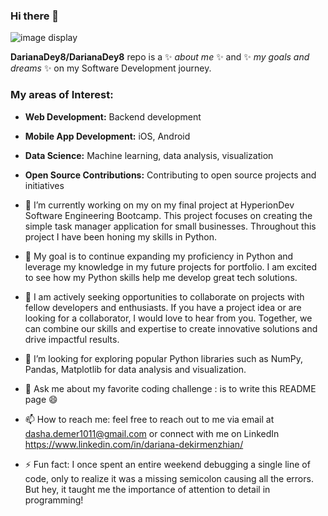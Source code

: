 ### Hi there 👋

![image display](https://img.freepik.com/free-photo/programming-background-with-person-working-with-codes-computer_23-2150010125.jpg?t=st=1709814988~exp=1709818588~hmac=7cf75dcba3656fefa79b7bb672cc32bd919d636a9ccf2ea7bcadd7d0ec584569&w=1800)

 **DarianaDey8/DarianaDey8** repo is a ✨ _about me_ ✨ and ✨ _my goals and dreams_ ✨ on my Software Development journey.

### My areas of Interest:

- **Web Development:** Backend development
- **Mobile App Development:** iOS, Android
- **Data Science:** Machine learning, data analysis, visualization
- **Open Source Contributions:** Contributing to open source projects and initiatives



- 🔭 I’m currently working on my on my final project at HyperionDev Software Engineering Bootcamp. This project focuses on creating the simple task manager application for small businesses. Throughout this project I have been honing my skills in Python.
- 🌱 My goal is to continue expanding my proficiency in Python and leverage my knowledge in my future projects for portfolio. I am excited to see how my Python skills help me develop great tech solutions.
- 👯 I am actively seeking opportunities to collaborate on projects with fellow developers and enthusiasts. If you have a project idea or are looking for a collaborator, I would love to hear from you. Together, we can combine our skills and expertise to create innovative solutions and drive impactful results.
- 🤔 I’m looking for exploring popular Python libraries such as NumPy, Pandas, Matplotlib for data analysis and visualization.
- 💬 Ask me about my favorite coding challenge : is to write this README page :smile:
- 📫 How to reach me: feel free to reach out to me via email at dasha.demer1011@gmail.com or connect with me on LinkedIn https://www.linkedin.com/in/dariana-dekirmenzhian/
- ⚡ Fun fact: I once spent an entire weekend debugging a single line of code, only to realize it was a missing semicolon causing all the errors. But hey, it taught me the importance of attention to detail in programming!




